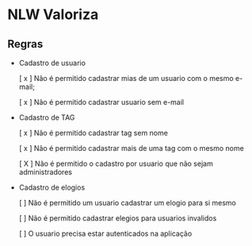 # NLW Valoriza

## Regras

- Cadastro de usuario
    
    [ x ] Não é permitido cadastrar mias de um usuario com o mesmo e-mail;
    
    [ x ] Não é permitido cadastrar usuario sem e-mail

- Cadastro de TAG
    
    [ x ] Não é permitido cadastrar tag sem nome

    [ x ] Não é permitido cadastrar mais de uma tag com o mesmo nome

    [ X ] Não é permitido o cadastro por usuario que não sejam administradores

- Cadastro de elogios

    [ ] Não é permitido um usuario cadastrar um elogio para si mesmo

    [ ] Não é permitido cadastrar elegios para usuarios invalidos

    [ ] O usuario precisa estar autenticados na aplicação

